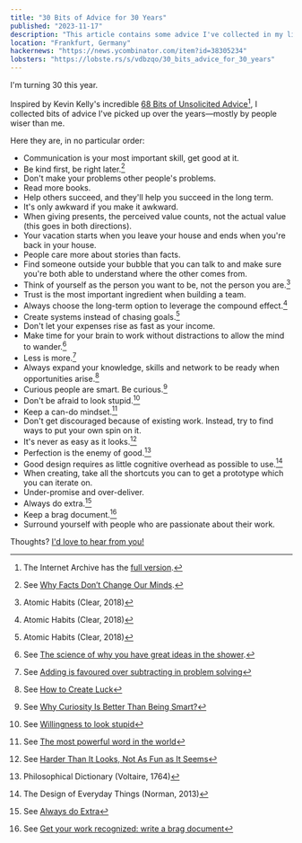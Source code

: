 ```yaml
---
title: "30 Bits of Advice for 30 Years"
published: "2023-11-17"
description: "This article contains some advice I've collected in my life so far."
location: "Frankfurt, Germany"
hackernews: "https://news.ycombinator.com/item?id=38305234"
lobsters: "https://lobste.rs/s/vdbzqo/30_bits_advice_for_30_years"
---
```


I'm turning 30 this year.

Inspired by Kevin Kelly's incredible
[68 Bits of Unsolicited Advice](https://kk.org/thetechnium/68-bits-of-unsolicited-advice/)[^1], 
I collected bits of advice I've picked up over the years—mostly by people wiser
than me.

<!-- more -->

Here they are, in no particular order:

* Communication is your most important skill, get good at it.
* Be kind first, be right later.[^2]
* Don't make your problems other people's problems. 
* Read more books.
* Help others succeed, and they'll help you succeed in the long term.
* It's only awkward if you make it awkward.
* When giving presents, the perceived value counts, not the actual value (this 
  goes in both directions).
* Your vacation starts when you leave your house and ends when you're back in your house.
* People care more about stories than facts.
* Find someone outside your bubble that you can talk to and make sure you're
  both able to understand where the other comes from.
* Think of yourself as the person you want to be, not the person you are.[^3]
* Trust is the most important ingredient when building a team.
* Always choose the long-term option to leverage the compound effect.[^3]
* Create systems instead of chasing goals.[^3]
* Don't let your expenses rise as fast as your income.
* Make time for your brain to work without distractions to allow the mind to wander.[^4]
* Less is more.[^5]
* Always expand your knowledge, skills and network to be ready when opportunities arise.[^6]
* Curious people are smart. Be curious.[^7]
* Don't be afraid to look stupid.[^8]
* Keep a can-do mindset.[^9]
* Don't get discouraged because of existing work. Instead, try to find ways to
  put your own spin on it.
* It's never as easy as it looks.[^10]
* Perfection is the enemy of good.[^11]
* Good design requires as little cognitive overhead as possible to use.[^12]
* When creating, take all the shortcuts you can to get a prototype which you 
  can iterate on.
* Under-promise and over-deliver.
* Always do extra.[^13]
* Keep a brag document.[^14]
* Surround yourself with people who are passionate about their work.

Thoughts? [I'd love to hear from you!](/contact)

[^1]: The Internet Archive has the [full version](https://web.archive.org/web/20201101101332/https://kk.org/thetechnium/68-bits-of-unsolicited-advice/).
[^2]: See [Why Facts Don’t Change Our Minds](https://jamesclear.com/why-facts-dont-change-minds).
[^3]: Atomic Habits (Clear, 2018)
[^4]: See [The science of why you have great ideas in the shower](https://www.nationalgeographic.co.uk/history-and-civilisation/2022/08/the-science-of-why-you-have-great-ideas-in-the-shower).
[^5]: See [Adding is favoured over subtracting in problem solving](https://www.nature.com/articles/d41586-021-00592-0)
[^6]: See [How to Create Luck](https://www.swyx.io/create-luck)
[^7]: See [Why Curiosity Is Better Than Being Smart?](https://durmonski.com/life-advice/curiosity-is-better-than-being-smart/)
[^8]: See [Willingness to look stupid](http://danluu.com/look-stupid/)
[^9]: See [The most powerful word in the world](https://anthonyvicino.com/power-word/)
[^10]: See [Harder Than It Looks, Not As Fun as It Seems](https://web.archive.org/web/20221209050432/https://collabfund.com/blog/hard/)
[^11]: Philosophical Dictionary (Voltaire, 1764)
[^12]: The Design of Everyday Things (Norman, 2013)
[^13]: See [Always do Extra](https://www.bennorthrop.com/Essays/2021/always-do-extra.php)
[^14]: See [Get your work recognized: write a brag document](https://jvns.ca/blog/brag-documents/)
